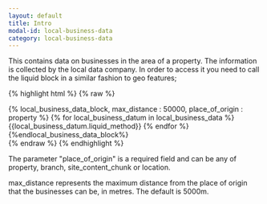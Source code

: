```yaml
---
layout: default
title: Intro
modal-id: local-business-data
category: local-business-data
---
```


This contains data on businesses in the area of a property. The information is collected by the local data company. In order to access it you need to call the liquid block in a similar fashion to geo features;

{% highlight html %}
{% raw %}
  <div>
    {% local_business_data_block, max_distance : 50000, place_of_origin : property %}
      {% for local_business_datum in local_business_data %}
        {{local_business_datum.liquid_method}}
      {% endfor %}
    {%endlocal_business_data_block%}
  </div>
{% endraw %}
{% endhighlight %}

The parameter "place_of_origin" is a required field and can be any of property, branch, site_content_chunk or location.

max_distance represents the maximum distance from the place of origin that the businesses can be, in metres. The default is 5000m.
